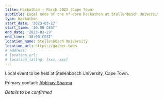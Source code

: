 ```yaml
---
title: Hackathon - March 2023 (Cape Town)
subtitle: Local node of the nf-core hackathon at Stellenbosch University, Cape Town.
type: hackathon
start_date: '2023-03-27'
start_time: '10:00 CEST'
end_date: '2023-03-29'
end_time: '18:00 CEST'
location_name: Stellenbosch University
location_url: https://gather.town
# address:
# location_url:
# location_latlng: [xxx, xxx]
---
```


Local event to be held at Stellenbosch University, Cape Town.

Primary contact: [<i class="fab fa-slack"></i> Abhinav Sharma](https://nfcore.slack.com/team/U01E6QW86R1)

_Details to be confirmed_
